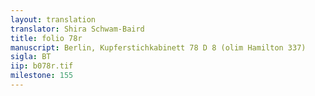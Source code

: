 ```yaml
---
layout: translation
translator: Shira Schwam-Baird
title: folio 78r
manuscript: Berlin, Kupferstichkabinett 78 D 8 (olim Hamilton 337)
sigla: BT
iip: b078r.tif
milestone: 155
---
```

